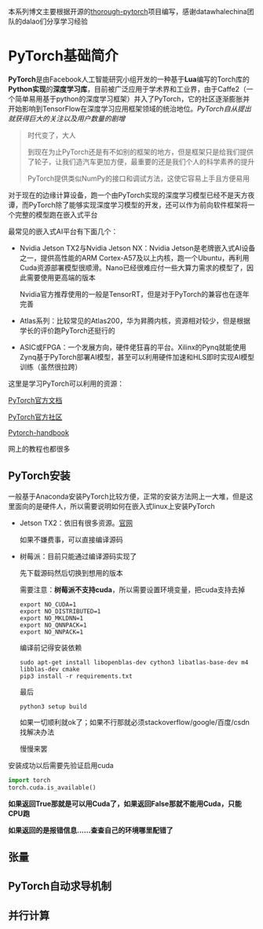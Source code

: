 本系列博文主要根据开源的[thorough-pytorch](https://github.com/datawhalechina/thorough-pytorch)项目编写，感谢datawhalechina团队的dalao们分享学习经验

# PyTorch基础简介

**PyTorch**是由Facebook人工智能研究小组开发的一种基于**Lua**编写的Torch库的**Python实现**的**深度学习库**，目前被广泛应用于学术界和工业界，由于Caffe2（一个简单易用基于python的深度学习框架）并入了PyTorch，它的社区逐渐膨胀并开始影响到TensorFlow在深度学习应用框架领域的统治地位。*PyTorch自从提出就获得巨大的关注以及用户数量的剧增*

> 时代变了，大人
>
> 到现在为止PyTorch还是有不如别的框架的地方，但是框架只是给我们提供了轮子，让我们造汽车更加方便，最重要的还是我们个人的科学素养的提升
>
> PyTorch提供类似NumPy的接口和调试方法，这使它容易上手且方便易用

对于现在的边缘计算设备，跑一个由PyTorch实现的深度学习模型已经不是天方夜谭，而PyTorch除了能够实现深度学习模型的开发，还可以作为前向软件框架将一个完整的模型跑在嵌入式平台

最常见的嵌入式AI平台有下面几个：

* Nvidia Jetson TX2与Nvidia Jetson NX：Nvidia Jetson是老牌嵌入式AI设备之一，提供高性能的ARM Cortex-A57及以上内核，跑一个Ubuntu，再利用Cuda资源部署模型很顺滑。Nano已经很难应付一些大算力需求的模型了，因此需要使用更高端的版本

    Nvidia官方推荐使用的一般是TensorRT，但是对于PyTorch的兼容也在逐年完善

* Atlas系列：比较常见的Atlas200，华为昇腾内核，资源相对较少，但是根据学长的评价跑PyTorch还挺行的

* ASIC或FPGA：一个发展方向，硬件佬狂喜的平台。Xilinx的Pynq就能使用Zynq基于PyTorch部署AI模型，甚至可以利用硬件加速和HLS即时实现AI模型训练（虽然很拉跨）

这里是学习PyTorch可以利用的资源：

[PyTorch官方文档](https://pytorch.org/docs/stable/index.html)

[PyTorch官方社区](https://discuss.pytorch.org/)

[Pytorch-handbook](https://github.com/zergtant/pytorch-handbook)

网上的教程也都很多

## PyTorch安装

一般基于Anaconda安装PyTorch比较方便，正常的安装方法网上一大堆，但是这里面向的是硬件人，所以需要说明如何在嵌入式linux上安装PyTorch

* Jetson TX2：依旧有很多资源。[官网](https://forums.developer.nvidia.com/t/pytorch-for-jetson-version-1-9-0-now-available/72048)

    如果不嫌费事，可以直接编译源码

* 树莓派：目前只能通过编译源码实现了

    先下载源码然后切换到想用的版本

    需要注意：**树莓派不支持cuda**，所以需要设置环境变量，把cuda支持去掉

    ```shell
    export NO_CUDA=1
    export NO_DISTRIBUTED=1
    export NO_MKLDNN=1
    export NO_QNNPACK=1
    export NO_NNPACK=1
    ```

    编译前记得安装依赖

    ```shell
    sudo apt-get install libopenblas-dev cython3 libatlas-base-dev m4 libblas-dev cmake
    pip3 install -r requirements.txt 
    ```

    最后

    ```shell
    python3 setup build
    ```

    如果一切顺利就ok了；如果不行那就必须stackoverflow/google/百度/csdn找解决办法

    慢慢来罢

安装成功以后需要先验证启用cuda

```python
import torch
torch.cuda.is_available()
```

 **如果返回True那就是可以用Cuda了，如果返回False那就不能用Cuda，只能CPU跑**

**如果返回的是报错信息......查查自己的环境哪里配错了**

## 张量











## PyTorch自动求导机制











## 并行计算















